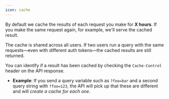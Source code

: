 ```yaml
---
icon: cache
---
```


By default we cache the results of each request you make for **X hours**. If you make the same request again, for example, we'll serve the cached result.

The cache is shared across all users. If two users run a query with the same requests—even with different auth tokens—the cached results are still returned.

You can identify if a result has been cached by checking the `Cache-Control` header on the API response.

- **Example**: If you send a query variable such as `?foo=bar` and a second query string with `?foo=123`, the API will pick up that these are different and will _create a cache for each one_.
